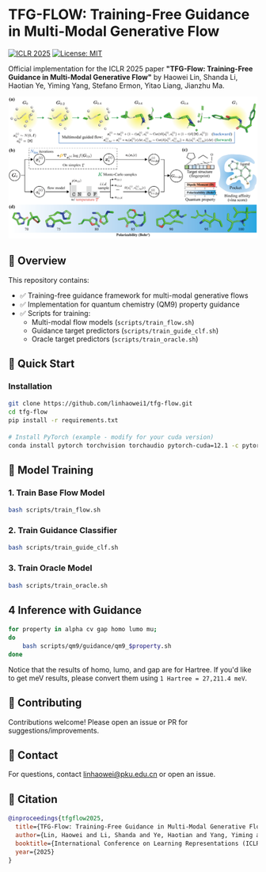 # TFG-FLOW: Training-Free Guidance in Multi-Modal Generative Flow

[![ICLR 2025](https://img.shields.io/badge/ICLR-2025-blue)](https://iclr.cc/)
[![License: MIT](https://img.shields.io/badge/License-MIT-yellow.svg)](LICENSE)

Official implementation for the ICLR 2025 paper **"TFG-Flow: Training-Free Guidance in Multi-Modal Generative Flow"** by Haowei Lin, Shanda Li, Haotian Ye, Yiming Yang, Stefano Ermon, Yitao Liang, Jianzhu Ma.

![Teaser Figure](assets/teaser.png) <!-- Replace with actual figure path -->

## 📌 Overview

This repository contains:

- ✅ Training-free guidance framework for multi-modal generative flows
- ✅ Implementation for quantum chemistry (QM9) property guidance
- ✅ Scripts for training:
  - Multi-modal flow models (`scripts/train_flow.sh`)
  - Guidance target predictors (`scripts/train_guide_clf.sh`)
  - Oracle target predictors (`scripts/train_oracle.sh`)

## 🚀 Quick Start

### Installation
```bash
git clone https://github.com/linhaowei1/tfg-flow.git
cd tfg-flow
pip install -r requirements.txt

# Install PyTorch (example - modify for your cuda version)
conda install pytorch torchvision torchaudio pytorch-cuda=12.1 -c pytorch -c nvidia
```

## 🧠 Model Training

### 1. Train Base Flow Model
```bash
bash scripts/train_flow.sh
```

### 2. Train Guidance Classifier
```bash
bash scripts/train_guide_clf.sh
```

### 3. Train Oracle Model
```bash
bash scripts/train_oracle.sh
```

## 4 Inference with Guidance
```bash
for property in alpha cv gap homo lumo mu;
do
    bash scripts/qm9/guidance/qm9_$property.sh
done
```

Notice that the results of homo, lumo, and gap are for Hartree. If you'd like to get meV results, please convert them using `1 Hartree = 27,211.4 meV`.

## 🤝 Contributing
Contributions welcome! Please open an issue or PR for suggestions/improvements.

## 📧 Contact
For questions, contact linhaowei@pku.edu.cn or open an issue.

## 📖 Citation
```bibtex
@inproceedings{tfgflow2025,
  title={TFG-Flow: Training-Free Guidance in Multi-Modal Generative Flow},
  author={Lin, Haowei and Li, Shanda and Ye, Haotian and Yang, Yiming and Ermon, Stefano and Liang, Yitao and Ma, Jianzhu},
  booktitle={International Conference on Learning Representations (ICLR)},
  year={2025}
}
```